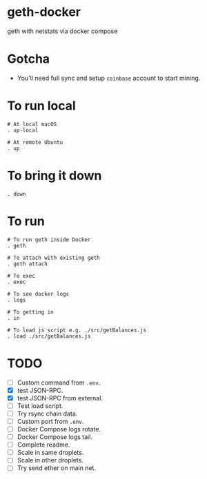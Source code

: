 # geth-docker
geth with netstats via docker compose

# Gotcha
- You'll need full sync and setup `coinbase` account to start mining.

# To run local
```shell
# At local macOS
. up-local

# At remote Ubuntu
. up
```

# To bring it down
```shell
. down
```

# To run
```shell
# To run geth inside Docker
. geth

# To attach with existing geth
. geth attach

# To exec
. exec

# To see docker logs
. logs

# To getting in
. in

# To load js script e.g. ./src/getBalances.js
. load ./src/getBalances.js
```

# TODO
- [ ] Custom command from `.env`.
- [x] test JSON-RPC.
- [x] test JSON-RPC from external.
- [ ] Test load script.
- [ ] Try rsync chain data.
- [ ] Custom port from `.env`.
- [ ] Docker Compose logs rotate.
- [ ] Docker Compose logs tail.
- [ ] Complete readme.
- [ ] Scale in same droplets.
- [ ] Scale in other droplets.
- [ ] Try send ether on main net.